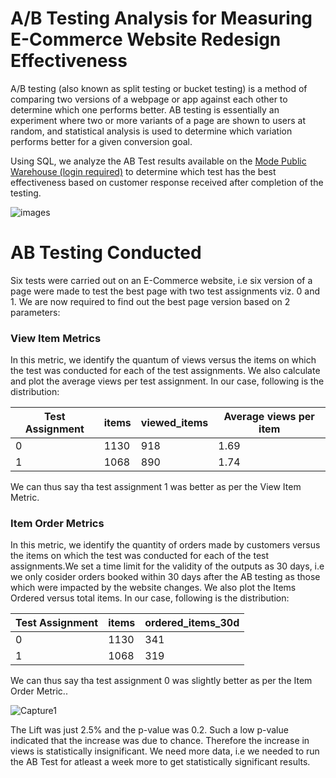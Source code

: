 # A/B Testing Analysis for Measuring E-Commerce Website Redesign Effectiveness

A/B testing (also known as split testing or bucket testing) is a method of comparing two versions of a webpage or app against each other to determine which one performs better. AB testing is essentially an experiment where two or more variants of a page are shown to users at random, and statistical analysis is used to determine which variation performs better for a given conversion goal. 

Using SQL, we analyze the AB Test results available on the [Mode Public Warehouse (login required)](https://app.mode.com/home/pranav_tumkur/data_sources/0a671f65888c) to determine which test has the best effectiveness based on customer response received after completion of the testing.

![images](https://user-images.githubusercontent.com/65482013/84435684-dc802180-ac4f-11ea-8957-936a6dc0c5f6.png)

# AB Testing Conducted

Six tests were carried out on an E-Commerce website, i.e six version of a page were made to test the best page with two test assignments viz. 0 and 1. We are now required to find out the best page version based on 2 parameters:

### View Item Metrics

In this metric, we identify the quantum of views versus the items on which the test was conducted for each of the test assignments. We also calculate and plot the average views per test assignment. In our case, following is the distribution:

| Test Assignment | items | viewed_items | Average views per item |
|-----------------|-------|--------------|------------------------|
| 0               | 1130  | 918          | 1.69                   |
| 1               | 1068  | 890          | 1.74                   |

We can thus say tha test assignment 1 was better as per the View Item Metric.


### Item Order Metrics

In this metric, we identify the quantity of orders made by customers versus the items on which the test was conducted for each of the test assignments.We set a time limit for the validity of the outputs as 30 days, i.e we only cosider orders booked within 30 days after the AB testing as those which were impacted by the website changes. We also plot the Items Ordered versus total items. In our case, following is the distribution:

| Test Assignment | items | ordered_items_30d |
|-----------------|-------|-------------------|
| 0               | 1130  | 341               |
| 1               | 1068  | 319               |

We can thus say tha test assignment 0 was slightly better as per the Item Order Metric..

![Capture1](https://user-images.githubusercontent.com/65482013/84435017-a8583100-ac4e-11ea-9c9d-5a7c37ad786b.PNG)



The Lift was just 2.5% and the p-value was 0.2. Such a low p-value indicated that the increase was due to chance. Therefore the increase in views is statistically insignificant. We need more data, i.e we needed to run the AB Test for atleast a week more to get statistically significant results.

